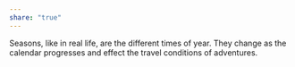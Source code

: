 ```yaml
---
share: "true"
---
```



Seasons, like in real life, are the different times of year. They change as the calendar progresses and effect the travel conditions of adventures.